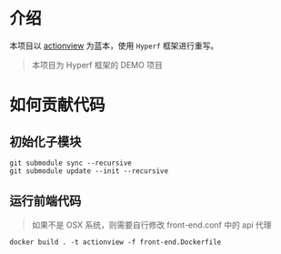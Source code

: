 # 介绍

本项目以 [actionview](https://github.com/lxerxa/actionview.git) 为蓝本，使用 `Hyperf` 框架进行重写。

> 本项目为 Hyperf 框架的 DEMO 项目

# 如何贡献代码

## 初始化子模块

```shell
git submodule sync --recursive
git submodule update --init --recursive
```

## 运行前端代码

> 如果不是 OSX 系统，则需要自行修改 front-end.conf 中的 api 代理

```shell
docker build . -t actionview -f front-end.Dockerfile
```
